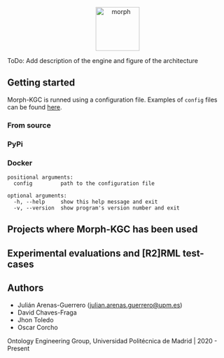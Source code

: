 <p align="center">
<img src="https://github.com/oeg-upm/morph-website/blob/master/morph-group/src/assets/logo.png" height="100" alt="morph">
</p>


ToDo: Add description of the engine and figure of the architecture


## Getting started

Morph-KGC is runned using a configuration file. Examples of `config` files can be found [here](https://github.com/oeg-upm/Morph-KGC/tree/main/examples).

### From source

### PyPi

### Docker


```
positional arguments:
  config         path to the configuration file

optional arguments:
  -h, --help     show this help message and exit
  -v, --version  show program's version number and exit
```

## Projects where Morph-KGC has been used

## Experimental evaluations and [R2]RML test-cases

## Authors

- Julián Arenas-Guerrero (julian.arenas.guerrero@upm.es)
- David Chaves-Fraga
- Jhon Toledo
- Oscar Corcho

Ontology Engineering Group, Universidad Politécnica de Madrid | 2020 - Present
